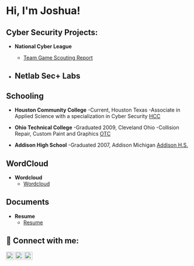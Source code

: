 <h1>Hi, I'm Joshua! </h1>

<h2>Cyber Security Projects:</h2>

- <b>National Cyber League</b>
  - [Team Game Scouting Report](https://cyberskyline.com/report/JKH2YFB20PB7)
 
- <b>Netlab Sec+ Labs</b>
  - 

<h2>Schooling</h2>


- <b>Houston Community College</b> 
 -Current, Houston Texas
  -Associate in Applied Science with a specialization in Cyber Security
[HCC](https://www.hccs.edu/)


- <b>Ohio Technical College</b>
 -Graduated 2009, Cleveland Ohio
  -Collision Repair, Custom Paint and Graphics
[OTC](https://www.ohiotech.edu/)


- <b>Addison High School</b>
 -Graduated 2007, Addison Michigan
[Addison H.S.](https://www.addisonschools.org/)

<h2>WordCloud</h2>


- <b>Wordcloud</b>
  - [Wordcloud](https://github.com/JoshuaDCS/JoshuaDCS/blob/main/wordcloud.jpg)


<h2>Documents</h2>


- <b>Resume</b>
  - [Resume](https://github.com/JoshuaDCS/JoshuaDCS/blob/main/Resume%20(1).docx)


<h2> 🤳 Connect with me:</h2>

[<img align="left" alt="joshua.kisner.9 | Facebook" width="22px" src="https://cdn.jsdelivr.net/npm/simple-icons@v3/icons/facebook.svg" />][facebook]
[<img align="left" alt="joshua-kisner-91b224197 | LinkedIn" width="22px" src="https://cdn.jsdelivr.net/npm/simple-icons@v3/icons/linkedin.svg" />][linkedin]
[<img align="left" alt="joshuadkisner | Instagram" width="22px" src="https://cdn.jsdelivr.net/npm/simple-icons@v3/icons/instagram.svg" />][instagram]

[facebook]: https://facebook.com/joshua.kisner.9
[instagram]: https://www.instagram.com/joshuadkisner
[linkedin]: https://linkedin.com/in/joshua-kisner-91b224197

<!--
**joshmadakor1/joshmadakor1** is a ✨ _special_ ✨ repository because its `README.md` (this file) appears on your GitHub profile.

Here are some ideas to get you started:

- 🔭 I’m currently working on ...
- 🌱 I’m currently learning ...
- 👯 I’m looking to collaborate on ...
- 🤔 I’m looking for help with ...
- 💬 Ask me about ...
- 📫 How to reach me: ...
- 😄 Pronouns: ...
- ⚡ Fun fact: ...
-->
